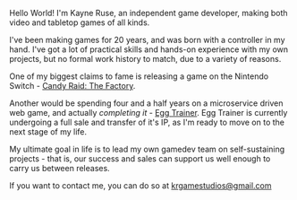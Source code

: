 ---
---

Hello World! I'm Kayne Ruse, an independent game developer, making both video and tabletop games of all kinds.

I've been making games for 20 years, and was born with a controller in my hand. I've got a lot of practical skills and hands-on experience with my own projects, but no formal work history to match, due to a variety of reasons.

One of my biggest claims to fame is releasing a game on the Nintendo Switch - [Candy Raid: The Factory](https://www.nintendo.com/us/store/products/candy-raid-the-factory-switch/).

Another would be spending four and a half years on a microservice driven web game, and actually *completing it* - [Egg Trainer](https://eggtrainer.com/). Egg Trainer is currently undergoing a full sale and transfer of it's IP, as I'm ready to move on to the next stage of my life.

My ultimate goal in life is to lead my own gamedev team on self-sustaining projects - that is, our success and sales can support us well enough to carry us between releases.

If you want to contact me, you can do so at [krgamestudios@gmail.com](mailto:krgamestudios@gmail.com)

